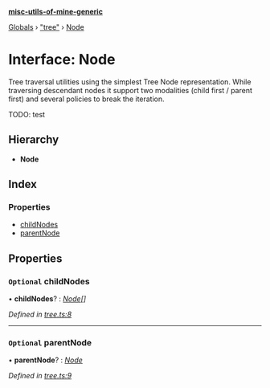 **[misc-utils-of-mine-generic](../README.md)**

[Globals](../globals.md) › ["tree"](../modules/_tree_.md) › [Node](_tree_.node.md)

# Interface: Node

Tree traversal utilities using the simplest Tree Node representation. While traversing descendant nodes it support two modalities (child first / parent first) and several policies to break the iteration.

TODO: test

## Hierarchy

* **Node**

## Index

### Properties

* [childNodes](_tree_.node.md#optional-childnodes)
* [parentNode](_tree_.node.md#optional-parentnode)

## Properties

### `Optional` childNodes

• **childNodes**? : *[Node](_tree_.node.md)[]*

*Defined in [tree.ts:8](https://github.com/cancerberoSgx/misc-utils-of-mine/blob/2200176/misc-utils-of-mine-generic/src/tree.ts#L8)*

___

### `Optional` parentNode

• **parentNode**? : *[Node](_tree_.node.md)*

*Defined in [tree.ts:9](https://github.com/cancerberoSgx/misc-utils-of-mine/blob/2200176/misc-utils-of-mine-generic/src/tree.ts#L9)*
